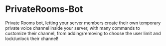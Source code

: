 # PrivateRooms-Bot
Private Rooms bot, letting your server members create their own temporary private voice channel inside your server, with many commands to customize their channel, from adding/removing to choose the user limit and lock/unlock their channel!
